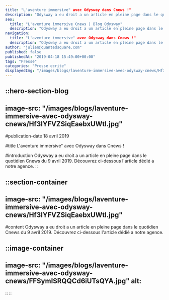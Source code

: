 ```yaml
---
title: "L'aventure immersive" avec Odysway dans Cnews !"
description: "Odysway a eu droit a un article en pleine page dans le quotidien Cnews du 9 avril 2019. Découvrez ci-dessous l'article dédié a notre agence."
seo:
  title: "L'aventure immersive Cnews | Blog Odysway"
  description: "Odysway a eu droit a un article en pleine page dans le quotidien Cnews du 9 avril 2019. Découvrez ci-dessous l'article dédié"
navigation:
  title: "L'aventure immersive" avec Odysway dans Cnews !"
  description: "Odysway a eu droit a un article en pleine page dans le quotidien Cnews du 9 avril 2019. Découvrez ci-dessous l'article dédié a notre agence."
author: "julien@quantedsquare.com"
published: false
publishedAt: "2019-04-18 15:49:00+00:00"
tags: "Presse"
categories: "Presse ecrite"
displayedImg: "/images/blogs/laventure-immersive-avec-odysway-cnews/Hf3IYFVZSiqEaebxUWtl.jpg"
---
```


::hero-section-blog
---
image-src: "/images/blogs/laventure-immersive-avec-odysway-cnews/Hf3IYFVZSiqEaebxUWtl.jpg"
---
#publication-date
18 avril 2019

#title
L'aventure immersive" avec Odysway dans Cnews !

#introduction
Odysway a eu droit a un article en pleine page dans le quotidien Cnews du 9 avril 2019. Découvrez ci-dessous l'article dédié a notre agence.
::

::section-container
---
image-src: "/images/blogs/laventure-immersive-avec-odysway-cnews/Hf3IYFVZSiqEaebxUWtl.jpg"
---
#content
Odysway a eu droit a un article en pleine page dans le quotidien Cnews du 9 avril 2019. Découvrez ci-dessous l'article dédié a notre agence.

  
  

::image-container
---
image-src: "/images/blogs/laventure-immersive-avec-odysway-cnews/FFSymISRQQCd6iUTsQYA.jpg"
alt: 
---
::
::
